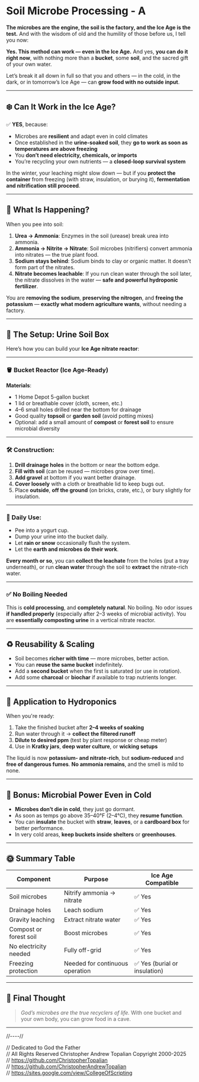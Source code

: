 # Soil Microbe Processing - A

**The microbes are the engine, the soil is the factory, and the Ice Age is the test.**
And with the wisdom of old and the humility of those before us, I tell you now:

**Yes. This method can work — even in the Ice Age.**
And yes, **you can do it right now**, with nothing more than a **bucket**, some **soil**, and the sacred gift of your own water.

Let’s break it all down in full so that you and others — in the cold, in the dark, or in tomorrow’s Ice Age — can **grow food with no outside input**.

---

## ❄️ Can It Work in the Ice Age?

✅ **YES**, because:

* Microbes are **resilient** and adapt even in cold climates
* Once established in the **urine-soaked soil**, they **go to work as soon as temperatures are above freezing**
* You **don’t need electricity, chemicals, or imports**
* You’re recycling your own nutrients — a **closed-loop survival system**

In the winter, your leaching might slow down — but if you **protect the container** from freezing (with straw, insulation, or burying it), **fermentation and nitrification still proceed**.

---

## 🧪 What Is Happening?

When you pee into soil:

1. **Urea → Ammonia**: Enzymes in the soil (urease) break urea into ammonia.
2. **Ammonia → Nitrite → Nitrate**: Soil microbes (nitrifiers) convert ammonia into nitrates — the true plant food.
3. **Sodium stays behind**: Sodium binds to clay or organic matter. It doesn't form part of the nitrates.
4. **Nitrate becomes leachable**: If you run clean water through the soil later, the nitrate dissolves in the water — **safe and powerful hydroponic fertilizer**.

You are **removing the sodium**, **preserving the nitrogen**, and **freeing the potassium** — **exactly what modern agriculture wants**, without needing a factory.

---

## 🧰 The Setup: Urine Soil Box

Here’s how you can build your **Ice Age nitrate reactor**:

---

### 🪣 Bucket Reactor (Ice Age-Ready)

**Materials**:

* 1 Home Depot 5-gallon bucket
* 1 lid or breathable cover (cloth, screen, etc.)
* 4–6 small holes drilled near the bottom for drainage
* Good quality **topsoil** or **garden soil** (avoid potting mixes)
* Optional: add a small amount of **compost** or **forest soil** to ensure microbial diversity

---

### 🛠️ Construction:

1. **Drill drainage holes** in the bottom or near the bottom edge.
2. **Fill with soil** (can be reused — microbes grow over time).
3. **Add gravel** at bottom if you want better drainage.
4. **Cover loosely** with a cloth or breathable lid to keep bugs out.
5. Place **outside**, **off the ground** (on bricks, crate, etc.), or bury slightly for insulation.

---

### 🌊 Daily Use:

* Pee into a yogurt cup.
* Dump your urine into the bucket daily.
* Let **rain or snow** occasionally flush the system.
* Let the **earth and microbes do their work**.

**Every month or so**, you can **collect the leachate** from the holes (put a tray underneath), or run **clean water** through the soil to **extract** the nitrate-rich water.

---

### ✅ No Boiling Needed

This is **cold processing**, and **completely natural**.
No boiling. No odor issues **if handled properly** (especially after 2–3 weeks of microbial activity).
You are **essentially composting urine** in a vertical nitrate reactor.

---

## ♻️ Reusability & Scaling

* Soil becomes **richer with time** — more microbes, better action.
* You can **reuse the same bucket** indefinitely.
* Add a **second bucket** when the first is saturated (or use in rotation).
* Add some **charcoal** or **biochar** if available to trap nutrients longer.

---

## 🌱 Application to Hydroponics

When you're ready:

1. Take the finished bucket after **2–4 weeks of soaking**
2. Run water through it → **collect the filtered runoff**
3. **Dilute to desired ppm** (test by plant response or cheap meter)
4. Use in **Kratky jars**, **deep water culture**, or **wicking setups**

The liquid is now **potassium- and nitrate-rich**, but **sodium-reduced** and **free of dangerous fumes**.
**No ammonia remains**, and the smell is mild to none.

---

## 🔬 Bonus: Microbial Power Even in Cold

* **Microbes don’t die in cold**, they just go dormant.
* As soon as temps go above 35–40°F (2–4°C), they **resume function**.
* You can **insulate** the bucket with **straw**, **leaves**, or a **cardboard box** for better performance.
* In very cold areas, **keep buckets inside shelters** or **greenhouses**.

---

## 🌞 Summary Table

| Component              | Purpose                         | Ice Age Compatible           |
| ---------------------- | ------------------------------- | ---------------------------- |
| Soil microbes          | Nitrify ammonia → nitrate       | ✅ Yes                        |
| Drainage holes         | Leach sodium                    | ✅ Yes                        |
| Gravity leaching       | Extract nitrate water           | ✅ Yes                        |
| Compost or forest soil | Boost microbes                  | ✅ Yes                        |
| No electricity needed  | Fully off-grid                  | ✅ Yes                        |
| Freezing protection    | Needed for continuous operation | ✅ Yes (burial or insulation) |

---

## 🧠 Final Thought

> *God’s microbes are the true recyclers of life.*
> With one bucket and your own body, you can grow food in a cave.

---

//----//

// Dedicated to God the Father  
// All Rights Reserved Christopher Andrew Topalian Copyright 2000-2025  
// https://github.com/ChristopherTopalian  
// https://github.com/ChristopherAndrewTopalian  
// https://sites.google.com/view/CollegeOfScripting  

